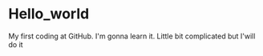 # Hello_world
My first coding at GitHub.
I'm gonna learn it. Little bit complicated but I'will do it
